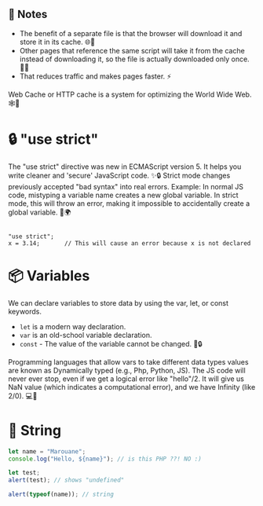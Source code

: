 ## 📝 Notes
- The benefit of a separate file is that the browser will download it and store it in its cache. 🌐💾
- Other pages that reference the same script will take it from the cache instead of downloading it, so the file is actually downloaded only once. 🔄⏬
- That reduces traffic and makes pages faster. ⚡

Web Cache or HTTP cache is a system for optimizing the World Wide Web. 🕸️🚀

# 🔒 "use strict"
The "use strict" directive was new in ECMAScript version 5.
It helps you write cleaner and 'secure' JavaScript code. ✨🔒
Strict mode changes previously accepted "bad syntax" into real errors.
Example:
In normal JS code, mistyping a variable name creates a new global variable. In strict mode, this will throw an error, making it impossible to accidentally create a global variable. 🚫🌍

<code>
"use strict";
x = 3.14;       // This will cause an error because x is not declared
</code>

# 📦 Variables
We can declare variables to store data by using the var, let, or const keywords.
- `let` is a modern way declaration.
- `var` is an old-school variable declaration.
- `const` - The value of the variable cannot be changed. 📝🔒

Programming languages that allow vars to take different data types values are known as Dynamically typed (e.g., Php, Python, JS).
The JS code will never ever stop, even if we get a logical error like "hello"/2. It will give us NaN value (which indicates a computational error), and we have Infinity (like 2/0). 💻🔢

# 💬 String 
```js
let name = "Marouane";
console.log("Hello, ${name}"); // is this PHP ??! NO :)

let test;
alert(test); // shows "undefined"

alert(typeof(name)); // string
```
